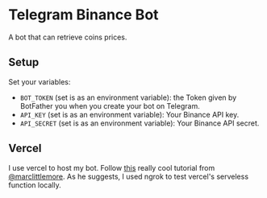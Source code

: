 # Telegram Binance Bot

A bot that can retrieve coins prices.

## Setup

Set your variables:

- `BOT_TOKEN` (set is as an environment variable): the Token given by BotFather you when you create your bot on Telegram.
- `API_KEY` (set is as an environment variable): Your Binance API key.
- `API_SECRET` (set is as an environment variable): Your Binance API secret.

## Vercel

I use vercel to host my bot.
Follow [this](https://www.marclittlemore.com/serverless-telegram-chatbot-vercel/) really cool tutorial from [@marclittlemore](https://twitter.com/marclittlemore).
As he suggests, I used ngrok to test vercel's serveless function locally.
